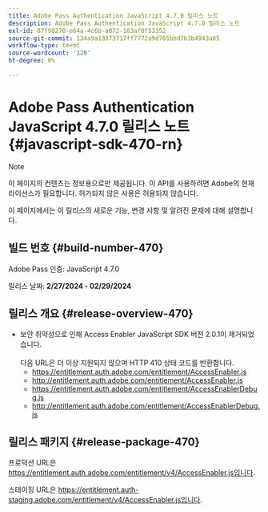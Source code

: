 ```yaml
---
title: Adobe Pass Authentication JavaScript 4.7.0 릴리스 노트
description: Adobe Pass Authentication JavaScript 4.7.0 릴리스 노트
exl-id: 07f90270-e64a-4c6b-a072-183af0f53352
source-git-commit: 134a9a13373717ff7772a9d765bbd7b3b4943a85
workflow-type: tm+mt
source-wordcount: '120'
ht-degree: 0%

---
```


# Adobe Pass Authentication JavaScript 4.7.0 릴리스 노트 {#javascript-sdk-470-rn}

>[!NOTE]
>
>이 페이지의 컨텐츠는 정보용으로만 제공됩니다. 이 API를 사용하려면 Adobe의 현재 라이선스가 필요합니다. 허가되지 않은 사용은 허용되지 않습니다.

이 페이지에서는 이 릴리스의 새로운 기능, 변경 사항 및 알려진 문제에 대해 설명합니다.

## 빌드 번호 {#build-number-470}

Adobe Pass 인증: JavaScript 4.7.0

릴리스 날짜: **2/27/2024 - 02/29/2024**

## 릴리스 개요 {#release-overview-470}

* 보안 취약성으로 인해 Access Enabler JavaScript SDK 버전 2.0.1이 제거되었습니다.
  <br/><br/>
다음 URL은 더 이상 지원되지 않으며 HTTP 410 상태 코드를 반환합니다.
   * https://entitlement.auth.adobe.com/entitlement/AccessEnabler.js
   * http://entitlement.auth.adobe.com/entitlement/AccessEnabler.js
   * https://entitlement.auth.adobe.com/entitlement/AccessEnablerDebug.js
   * http://entitlement.auth.adobe.com/entitlement/AccessEnablerDebug.js

## 릴리스 패키지 {#release-package-470}

프로덕션 URL은 https://entitlement.auth.adobe.com/entitlement/v4/AccessEnabler.js입니다.

스테이징 URL은 https://entitlement.auth-staging.adobe.com/entitlement/v4/AccessEnabler.js입니다.
